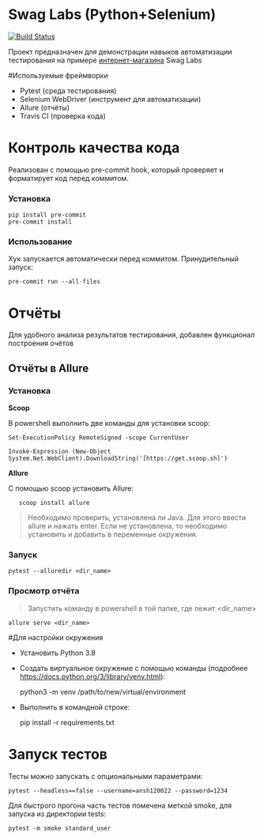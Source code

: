 
# Swag Labs (Python+Selenium)


[![Build Status](https://travis-ci.org/k-bamboo-cyber/final_project.svg?branch=master)](https://travis-ci.org/k-bamboo-cyber/final_project)


Проект предназначен для демонстрации навыков автоматизации тестирования на примере [интернет-магазина](https://www.saucedemo.com/) Swag Labs

#Используемые фреймворки

- Pytest (среда тестирования)
- Selenium WebDriver (инструмент для автоматизации)
- Allure (отчёты)
- Travis CI (проверка кода)

# Контроль качества кода

Реализован с помощью pre-commit hook, который проверяет и форматирует код перед коммитом.

### Установка

    pip install pre-commit
    pre-commit install

### Использование

Хук запускается автоматически перед коммитом. Принудительный запуск:

    pre-commit run --all-files

# Отчёты

Для удобного анализа результатов тестирования, добавлен функционал построения очётов

## Отчёты в Allure

### Установка

**Scoop**

В powershell выполнить две команды для установки scoop:

    Set-ExecutionPolicy RemoteSigned -scope CurrentUser

    Invoke-Expression (New-Object System.Net.WebClient).DownloadString('[https://get.scoop.sh]')

**Allure**

C помощью scoop установить Allure:

       scoop install allure

>Необходимо проверить, установлена ли Java. Для этого ввести allure и нажать enter. Если не установлена, то необходимо установить и добавить в переменные окружения.

### Запуск

    pytest --alluredir <dir_name>

### Просмотр отчёта

> Запустить команду в powershell в той папке, где лежит <dir_name>

    allure serve <dir_name>


#Для настройки окружения

 + Установить Python 3.8


 + Создать виртуальное окружение с помощью команды (подробнее https://docs.python.org/3/library/venv.html):


    python3 -m venv /path/to/new/virtual/environment

 + Выполнить в командной строке:


    pip install -r requirements.txt

# Запуск тестов
Тесты можно запускать с опциональными параметрами:

    pytest --headless==false --username=ansh120022 --password=1234

Для быстрого прогона часть тестов помечена меткой smoke, для запуска из директории tests:


    pytest -m smoke standard_user

